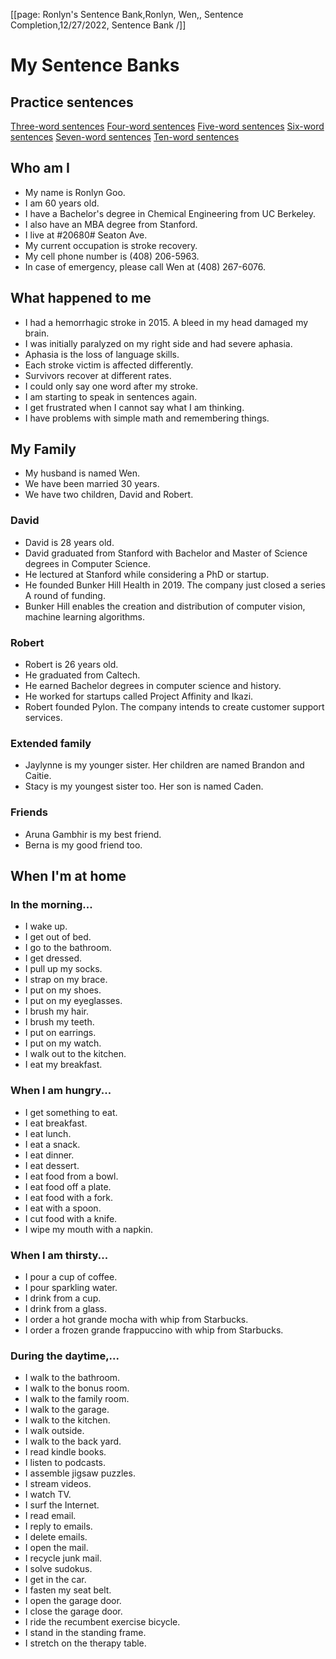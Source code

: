 [[page: Ronlyn's Sentence Bank,Ronlyn, Wen,, Sentence Completion,12/27/2022, Sentence Bank /]]

# My Sentence Banks
## Practice sentences
[Three-word sentences](3wordsentences,0,0)
[Four-word sentences](4wordsentences,0,0)
[Five-word sentences](5wordsentences,0,0)
[Six-word sentences](6wordsentences,0,0)
[Seven-word sentences](7wordsentences,0,0)
[Ten-word sentences](10wordsentences,0,0)

## Who am I
- My name is Ronlyn Goo.
- I am 60 years old.
- I have a Bachelor's degree in Chemical Engineering from UC Berkeley.
- I also have an MBA degree from Stanford.
- I live at #20680# Seaton Ave.
- My current occupation is stroke recovery.
- My cell phone number is (408) 206-5963.
- In case of emergency, please call Wen at (408) 267-6076.

## What happened to me
- I had a hemorrhagic stroke in 2015. A bleed in my head damaged my brain.
- I was initially paralyzed on my right side and had severe aphasia.
- Aphasia is the loss of language skills.
- Each stroke victim is affected differently.
- Survivors recover at different rates.
- I could only say one word after my stroke.
- I am starting to speak in sentences again.
- I get frustrated when I cannot say what I am thinking.
- I have problems with simple math and remembering things.

## My Family
- My husband is named Wen.
- We have been married 30 years.
- We have two children, David and Robert.
### David
- David is 28 years old.
- David graduated from Stanford with Bachelor and Master of Science degrees in Computer Science.
- He lectured at Stanford while considering a PhD or startup.
- He founded Bunker Hill Health in 2019. The company just closed a series A round of funding.
- Bunker Hill enables the creation and distribution of computer vision, machine learning algorithms.
### Robert
- Robert is 26 years old.
- He graduated from Caltech.
- He earned Bachelor degrees in computer science and history.
- He worked for startups called Project Affinity and Ikazi.
- Robert founded Pylon. The company intends to create customer support services.
### Extended family
- Jaylynne is my younger sister. Her children are named Brandon and Caitie.
- Stacy is my youngest sister too. Her son is named Caden.
### Friends
- Aruna Gambhir is my best friend.
- Berna is my good friend too.

## When I'm at home
### In the morning...
- I wake up.
- I get out of bed.
- I go to the bathroom.
- I get dressed.
- I pull up my socks.
- I strap on my brace.
- I put on my shoes.
- I put on my eyeglasses.
- I brush my hair.
- I brush my teeth.
- I put on earrings.
- I put on my watch.
- I walk out to the kitchen.
- I eat my breakfast.
### When I am hungry...
- I get something to eat.
- I eat breakfast.
- I eat lunch.
- I eat a snack.
- I eat dinner.
- I eat dessert.
- I eat food from a bowl.
- I eat food off a plate.
- I eat food with a fork.
- I eat with a spoon.
- I cut food with a knife.
- I wipe my mouth with a napkin.
### When I am thirsty...
- I pour a cup of coffee.
- I pour sparkling water.
- I drink from a cup.
- I drink from a glass.
- I order a hot grande mocha with whip from Starbucks.
- I order a frozen grande frappuccino with whip from Starbucks.
### During the daytime,...
- I walk to the bathroom.
- I walk to the bonus room.
- I walk to the family room.
- I walk to the garage.
- I walk to the kitchen.
- I walk outside.
- I walk to the back yard.
- I read kindle books.
- I listen to podcasts.
- I assemble jigsaw puzzles.
- I stream videos.
- I watch TV.
- I surf the Internet.
- I read email.
- I reply to emails.
- I delete emails.
- I open the mail.
- I recycle junk mail.
- I solve sudokus.
- I get in the car.
- I fasten my seat belt.
- I open the garage door.
- I close the garage door.
- I ride the recumbent exercise bicycle.
- I stand in the standing frame.
- I stretch on the therapy table.
